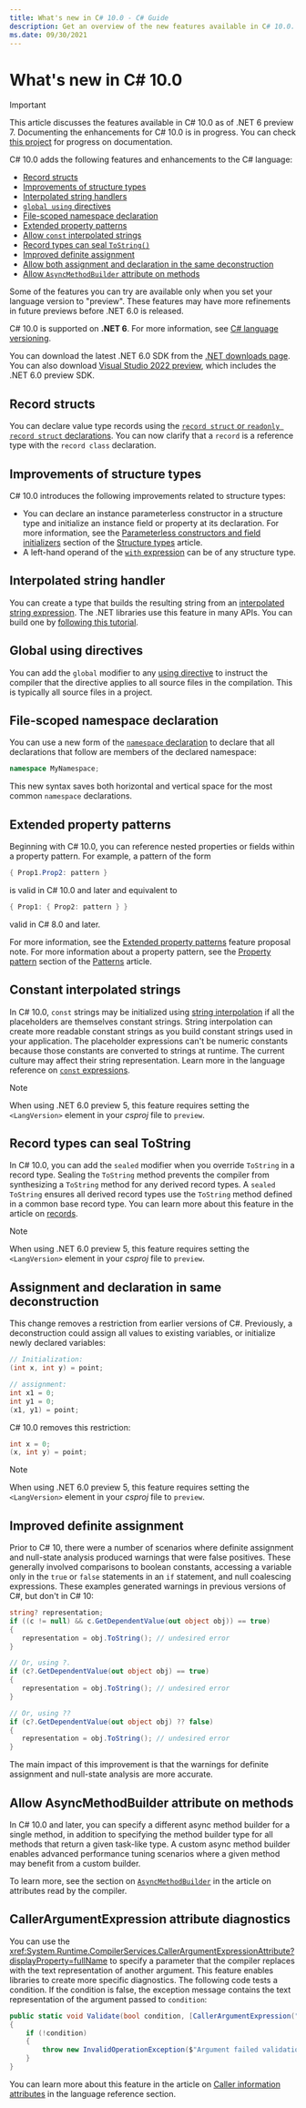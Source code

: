 ```yaml
---
title: What's new in C# 10.0 - C# Guide
description: Get an overview of the new features available in C# 10.0.
ms.date: 09/30/2021
---
```

# What's new in C# 10.0

> [!IMPORTANT]
> This article discusses the features available in C# 10.0 as of .NET 6 preview 7. Documenting the enhancements for C# 10.0 is in progress. You can check [this project](https://github.com/dotnet/docs/projects/133) for progress on documentation.

C# 10.0 adds the following features and enhancements to the C# language:

- [Record structs](#record-structs)
- [Improvements of structure types](#improvements-of-structure-types)
- [Interpolated string handlers](#interpolated-string-handler)
- [`global using` directives](#global-using-directives)
- [File-scoped namespace declaration](#file-scoped-namespace-declaration)
- [Extended property patterns](#extended-property-patterns)
- [Allow `const` interpolated strings](#constant-interpolated-strings)
- [Record types can seal `ToString()`](#record-types-can-seal-tostring)
- [Improved definite assignment](#improved-definite-assignment)
- [Allow both assignment and declaration in the same deconstruction](#assignment-and-declaration-in-same-deconstruction)
- [Allow `AsyncMethodBuilder` attribute on methods](#allow-asyncmethodbuilder-attribute-on-methods)

Some of the features you can try are available only when you set your language version to "preview". These features may have more refinements in future previews before .NET 6.0 is released.

C# 10.0 is supported on **.NET 6**. For more information, see [C# language versioning](../language-reference/configure-language-version.md).

You can download the latest .NET 6.0 SDK from the [.NET downloads page](https://dotnet.microsoft.com/download). You can also download [Visual Studio 2022 preview](https://visualstudio.microsoft.com/vs/preview/vs2022/), which includes the .NET 6.0 preview SDK.

## Record structs

You can declare value type records using the [`record struct` or `readonly record struct` declarations](../language-reference/builtin-types/record.md). You can now clarify that a `record` is a reference type with the `record class` declaration.

## Improvements of structure types

C# 10.0 introduces the following improvements related to structure types:

- You can declare an instance parameterless constructor in a structure type and initialize an instance field or property at its declaration. For more information, see the [Parameterless constructors and field initializers](../language-reference/builtin-types/struct.md#parameterless-constructors-and-field-initializers) section of the [Structure types](../language-reference/builtin-types/struct.md) article.
- A left-hand operand of the [`with` expression](../language-reference/operators/with-expression.md) can be of any structure type.

## Interpolated string handler

You can create a type that builds the resulting string from an [interpolated string expression](../language-reference/tokens/interpolated.md#compilation-of-interpolated-strings). The .NET libraries use this feature in many APIs. You can build one by [following this tutorial](./tutorials/interpolated-string-handler.md).

## Global using directives

You can add the `global` modifier to any [using directive](../language-reference/keywords/using-directive.md) to instruct the compiler that the directive applies to all source files in the compilation. This is typically all source files in a project.

## File-scoped namespace declaration

You can use a new form of the [`namespace` declaration](../language-reference/keywords/namespace.md) to declare that all declarations that follow are members of the declared namespace:

```csharp
namespace MyNamespace;
```

This new syntax saves both horizontal and vertical space for the most common `namespace` declarations.

## Extended property patterns

Beginning with C# 10.0, you can reference nested properties or fields within a property pattern. For example, a pattern of the form

```csharp
{ Prop1.Prop2: pattern }
```

is valid in C# 10.0 and later and equivalent to

```csharp
{ Prop1: { Prop2: pattern } }
```

valid in C# 8.0 and later.

For more information, see the [Extended property patterns](~/_csharplang/proposals/csharp-10.0/extended-property-patterns.md) feature proposal note. For more information about a property pattern, see the [Property pattern](../language-reference/operators/patterns.md#property-pattern) section of the [Patterns](../language-reference/operators/patterns.md) article.

## Constant interpolated strings

In C# 10.0, `const` strings may be initialized using [string interpolation](../language-reference/tokens/interpolated.md) if all the placeholders are themselves constant strings. String interpolation can create more readable constant strings as you build constant strings used in your application. The placeholder expressions can't be numeric constants because those constants are converted to strings at runtime. The current culture may affect their string representation. Learn more in the language reference on [`const` expressions](../language-reference/keywords/const.md).

> [!NOTE]
> When using .NET 6.0 preview 5, this feature requires setting the `<LangVersion>` element in your *csproj* file to `preview`.

## Record types can seal ToString

In C# 10.0, you can add the `sealed` modifier when you override `ToString` in a record type. Sealing the `ToString` method prevents the compiler from synthesizing a `ToString` method for any derived record types. A `sealed` `ToString` ensures all derived record types use the `ToString` method defined in a common base record type. You can learn more about this feature in the article on [records](../language-reference/builtin-types/record.md).

> [!NOTE]
> When using .NET 6.0 preview 5, this feature requires setting the `<LangVersion>` element in your *csproj* file to `preview`.

## Assignment and declaration in same deconstruction

This change removes a restriction from earlier versions of C#. Previously, a deconstruction could assign all values to existing variables, or initialize newly declared variables:

```csharp
// Initialization:
(int x, int y) = point;

// assignment:
int x1 = 0;
int y1 = 0;
(x1, y1) = point;
```

C# 10.0 removes this restriction:

```csharp
int x = 0;
(x, int y) = point;
```

> [!NOTE]
> When using .NET 6.0 preview 5, this feature requires setting the `<LangVersion>` element in your *csproj* file to `preview`.

## Improved definite assignment

Prior to C# 10, there were a number of scenarios where definite assignment and null-state analysis produced warnings that were false positives. These generally involved comparisons to boolean constants, accessing a variable only in the `true` or `false` statements in an `if` statement, and null coalescing expressions. These examples generated warnings in previous versions of C#, but don't in C# 10:

```csharp
string? representation;
if ((c != null) && c.GetDependentValue(out object obj)) == true)
{
   representation = obj.ToString(); // undesired error
}

// Or, using ?.
if (c?.GetDependentValue(out object obj) == true)
{
   representation = obj.ToString(); // undesired error
}

// Or, using ??
if (c?.GetDependentValue(out object obj) ?? false)
{
   representation = obj.ToString(); // undesired error
}
```

The main impact of this improvement is that the warnings for definite assignment and null-state analysis are more accurate.

## Allow AsyncMethodBuilder attribute on methods

In C# 10.0 and later, you can specify a different async method builder for a single method, in addition to specifying the method builder type for all methods that return a given task-like type. A custom async method builder enables advanced performance tuning scenarios where a given method may benefit from a custom builder.

To learn more, see the section on [`AsyncMethodBuilder`](../language-reference/attributes/general.md#asyncmethodbuilder-attribute) in the article on attributes read by the compiler.

## CallerArgumentExpression attribute diagnostics

You can use the <xref:System.Runtime.CompilerServices.CallerArgumentExpressionAttribute?displayProperty=fullName> to specify a parameter that the compiler replaces with the text representation of another argument. This feature enables libraries to create more specific diagnostics. The following code tests a condition. If the condition is false, the exception message contains the text representation of the argument passed to `condition`:

```csharp
public static void Validate(bool condition, [CallerArgumentExpression("condition")] string? message=null)
{
    if (!condition)
    {
        throw new InvalidOperationException($"Argument failed validation: <{message}>");
    }
}
```

You can learn more about this feature in the article on [Caller information attributes](../language-reference/attributes/caller-information.md#argument-expressions) in the language reference section.
